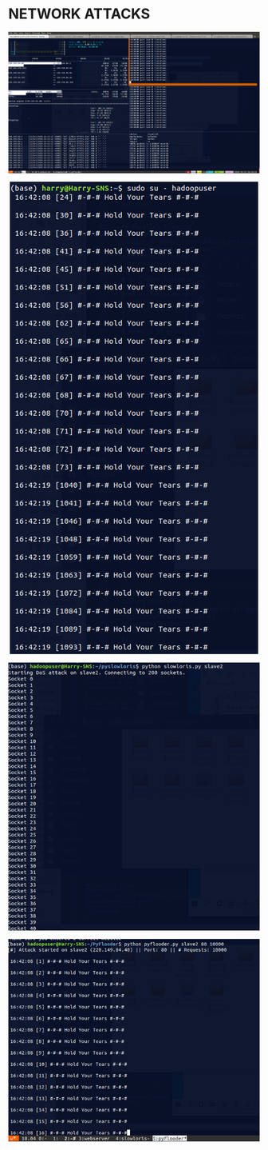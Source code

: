 # NETWORK ATTACKS

<p align="center">
  <img src="https://raw.githubusercontent.com/TrinhDinhPhuc/NetworkAttackTools/main/demo1.png">
</p>   

<p align="center">
  <img src="https://raw.githubusercontent.com/TrinhDinhPhuc/NetworkAttackTools/main/demo2.png">
</p>   

<p align="center">
  <img src="https://raw.githubusercontent.com/TrinhDinhPhuc/NetworkAttackTools/main/demo3.png">
</p>   

<p align="center">
  <img src="https://raw.githubusercontent.com/TrinhDinhPhuc/NetworkAttackTools/main/demo4.png">
</p>   
